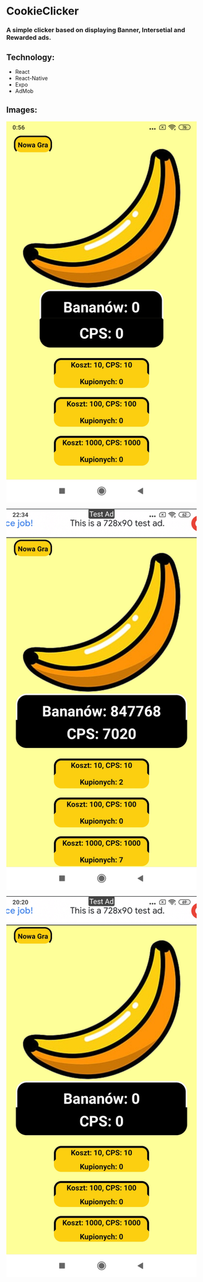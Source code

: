 # CookieClicker

### A simple clicker based on displaying Banner, Intersetial and Rewarded ads.

## Technology:
* React
* React-Native
* Expo
* AdMob

## Images:

<p align="left" width="100">
  <img src="images/Screen1.jpg" title="Result">
</p>

<p align="center" width="100">
  <img src="images/Screen2.jpg" title="Result">
</p>

<p align="right" width="100">
  <img src="images/Screen3.jpg" title="Result">
</p>

